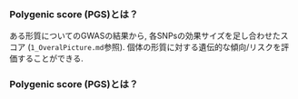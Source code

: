 ### Polygenic score (PGS)とは？
ある形質についてのGWASの結果から, 各SNPsの効果サイズを足し合わせたスコア (`1_OveralPicture.md`参照). 個体の形質に対する遺伝的な傾向/リスクを評価することができる. 

### Polygenic score (PGS)とは？